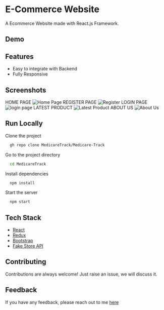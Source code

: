 # E-Commerce Website

A Ecommerce Website made with React.js Framework.


## Demo


## Features

- Easy to integrate with Backend
- Fully Responsive


## Screenshots
HOME PAGE
![Home Page](https://github.com/MedicareTrack/Medicare-Track/assets/138775873/02977f17-d40e-4634-a6cb-6df8d622f156)
REGISTER PAGE
![Register](https://github.com/MedicareTrack/Medicare-Track/assets/138775873/d73a61fb-5dd9-42df-94ad-66ad5fabfc7f)
LOGIN PAGE
![login page](https://github.com/MedicareTrack/Medicare-Track/assets/138775873/80914c51-641a-4ec8-b76d-69ba033ddd7b)
LATEST PRODUCT
![Latest Product](https://github.com/MedicareTrack/Medicare-Track/assets/138775873/43a89ede-e19a-4c1f-920b-ceb3d5fe68ae)
ABOUT US
![About Us](https://github.com/MedicareTrack/Medicare-Track/assets/94705687/30ab1644-8908-4fb7-82bb-d76d6997fbe1)


## Run Locally


Clone the project

```bash
  gh repo clone MedicareTrack/Medicare-Track
```


Go to the project directory

```bash
  cd MedicareTrack
```

Install dependencies

```bash
  npm install
```

Start the server

```bash
  npm start
```



## Tech Stack

* [React](https://reactjs.org/)
* [Redux](https://redux.js.org/)
* [Bootstrap](https://getbootstrap.com/)
* [Fake Store API](https://fakestoreapi.com/)

## Contributing

Contributions are always welcome!
Just raise an issue, we will discuss it.


## Feedback

If you have any feedback, please reach out to me [here]()


